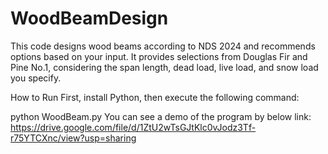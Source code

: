 # WoodBeamDesign
This code designs wood beams according to NDS 2024 and recommends options based on your input. It provides selections from Douglas Fir and Pine No.1, considering the span length, dead load, live load, and snow load you specify.

How to Run
First, install Python, then execute the following command:

python WoodBeam.py
 You can see a demo of the program by below link:
https://drive.google.com/file/d/1ZtU2wTsGJtKlc0vJodz3Tf-r75YTCXnc/view?usp=sharing
